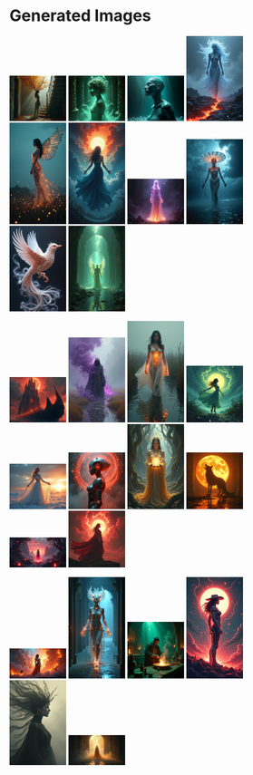 # Generated Images



<img src="2025_07_03_01.png" width="100"/> <img src="2025_07_03_02.png" width="100"/> <img src="2025_07_03_03.png" width="100"/> <img src="2025_07_03_04.png" width="100"/> <img src="2025_07_03_05.png" width="100"/> <img src="2025_07_03_06.png" width="100"/> <img src="2025_07_03_07.png" width="100"/> <img src="2025_07_03_08.png" width="100"/> <img src="2025_07_03_09.png" width="100"/> <img src="2025_07_03_10.png" width="100"/>

<img src="2025_07_03_11.png" width="100"/> <img src="2025_07_03_12.png" width="100"/> <img src="2025_07_03_13.png" width="100"/> <img src="2025_07_03_14.png" width="100"/> <img src="2025_07_03_15.png" width="100"/> <img src="2025_07_03_16.png" width="100"/> <img src="2025_07_03_17.png" width="100"/> <img src="2025_07_03_18.png" width="100"/> <img src="2025_07_03_19.png" width="100"/> <img src="2025_07_03_20.png" width="100"/>

<img src="2025_07_03_21.png" width="100"/> <img src="2025_07_03_22.png" width="100"/> <img src="2025_07_03_23.png" width="100"/> <img src="2025_07_03_24.png" width="100"/> <img src="2025_07_03_25.png" width="100"/> <img src="2025_07_03_26.png" width="100"/>